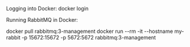 Logging into Docker:
docker login

Running RabbitMQ in Docker:

docker pull rabbitmq:3-management
docker run --rm -it --hostname my-rabbit -p 15672:15672 -p 5672:5672 rabbitmq:3-management
